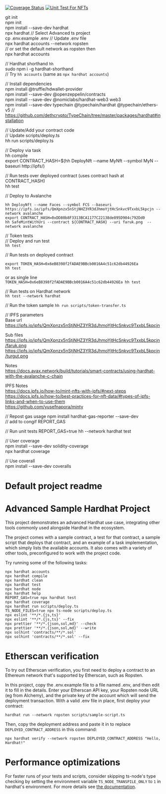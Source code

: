 [![Coverage Status](https://coveralls.io/repos/github/farukterzioglu/NftMinter/badge.svg?branch=main)](https://coveralls.io/github/farukterzioglu/NftMinter?branch=main) [![Unit Test For NFTs](https://github.com/farukterzioglu/NftMinter/actions/workflows/github-actions.yml/badge.svg)](https://github.com/farukterzioglu/NftMinter/actions/workflows/github-actions.yml)

git init  
npm init  
npm install --save-dev hardhat  
npx hardhat // Select Advanced ts project  
cp .env.example .env
// Update .env file  
npx hardhat accounts --network ropsten  
// or set the default network as ropsten then  
npx hardhat accounts  

// Hardhat shorthand `hh`  
sudo npm i -g hardhat-shorthand  
// Try `hh accounts` (same as `npx hardhat accounts`)  

// Install dependencies  
npm install @truffle/hdwallet-provider  
npm install --save-dev @openzeppelin/contracts  
npm install --save-dev @nomiclabs/hardhat-web3 web3  
npm install --save-dev typechain @typechain/hardhat @typechain/ethers-v5 // https://github.com/dethcrypto/TypeChain/tree/master/packages/hardhat#installation


// Update/Add your contract code  
// Update scripts/deploy.ts  
hh run scripts/deploy.ts  

// Deploy via task  
hh compile  
export CONTRACT_HASH=$(hh DeployNft --name MyNft --symbol MyN --baseuri http://ipfs/)  

// Run tests over deployed contract (uses contract hash at CONTRACT_HASH)  
hh test

// Deploy to Avalanche  
```
hh DeployNft --name Faces --symbol FCS --baseuri https://ipfs.io/ipfs/QmXpnzx5nStjNHZ3YR3dJhmoYjtHcSnkvc9TxxbL5kpcjn --network avalanche
export CONTRACT_HASH=0xDD80b8F3313BCA1177C22138de895D904c792Dd0
hh SafeMintWithUri --contract ${CONTRACT_HASH} --uri faruk.png  --network avalanche
```

// Token tests  
// Deploy and run test  
`hh test`

// Run tests on deployed contract  
```
export TOKEN_HASH=0x6eB8398f2fADAE9BBcb0016A4c51c62db44926Ea
hh test
```
or as single line   
`TOKEN_HASH=0x6eB8398f2fADAE9BBcb0016A4c51c62db44926Ea hh test`  

// Run tests on Hardhat network  
`hh test --network hardhat`  

// Run the token sample 
`hh run scripts/token-transfer.ts`  

// IPFS parameters  
Base url  
https://ipfs.io/ipfs/QmXpnzx5nStjNHZ3YR3dJhmoYjtHcSnkvc9TxxbL5kpcjn  

Sub files  
https://ipfs.io/ipfs/QmXpnzx5nStjNHZ3YR3dJhmoYjtHcSnkvc9TxxbL5kpcjn/faruk.png  
https://ipfs.io/ipfs/QmXpnzx5nStjNHZ3YR3dJhmoYjtHcSnkvc9TxxbL5kpcjn/turgut.png  


Notes  
https://docs.avax.network/build/tutorials/smart-contracts/using-hardhat-with-the-avalanche-c-chain  

IPFS Notes  
https://docs.ipfs.io/how-to/mint-nfts-with-ipfs/#next-steps  
https://docs.ipfs.io/how-to/best-practices-for-nft-data/#types-of-ipfs-links-and-when-to-use-them  
https://github.com/yusefnapora/minty  

// Repost gas usage 
npm install hardhat-gas-reporter --save-dev  
// add to congif
REPORT_GAS  

// Run unit tests
REPORT_GAS=true hh --network hardhat test  

// User coverage  
npm install --save-dev solidity-coverage  
npx hardhat coverage  

// Use coverall  
npm install --save-dev coveralls  


# Default project readme  
# Advanced Sample Hardhat Project

This project demonstrates an advanced Hardhat use case, integrating other tools commonly used alongside Hardhat in the ecosystem.

The project comes with a sample contract, a test for that contract, a sample script that deploys that contract, and an example of a task implementation, which simply lists the available accounts. It also comes with a variety of other tools, preconfigured to work with the project code.

Try running some of the following tasks:

```shell
npx hardhat accounts
npx hardhat compile
npx hardhat clean
npx hardhat test
npx hardhat node
npx hardhat help
REPORT_GAS=true npx hardhat test
npx hardhat coverage
npx hardhat run scripts/deploy.ts
TS_NODE_FILES=true npx ts-node scripts/deploy.ts
npx eslint '**/*.{js,ts}'
npx eslint '**/*.{js,ts}' --fix
npx prettier '**/*.{json,sol,md}' --check
npx prettier '**/*.{json,sol,md}' --write
npx solhint 'contracts/**/*.sol'
npx solhint 'contracts/**/*.sol' --fix
```

# Etherscan verification

To try out Etherscan verification, you first need to deploy a contract to an Ethereum network that's supported by Etherscan, such as Ropsten.

In this project, copy the .env.example file to a file named .env, and then edit it to fill in the details. Enter your Etherscan API key, your Ropsten node URL (eg from Alchemy), and the private key of the account which will send the deployment transaction. With a valid .env file in place, first deploy your contract:

```shell
hardhat run --network ropsten scripts/sample-script.ts
```

Then, copy the deployment address and paste it in to replace `DEPLOYED_CONTRACT_ADDRESS` in this command:

```shell
npx hardhat verify --network ropsten DEPLOYED_CONTRACT_ADDRESS "Hello, Hardhat!"
```

# Performance optimizations

For faster runs of your tests and scripts, consider skipping ts-node's type checking by setting the environment variable `TS_NODE_TRANSPILE_ONLY` to `1` in hardhat's environment. For more details see [the documentation](https://hardhat.org/guides/typescript.html#performance-optimizations).
